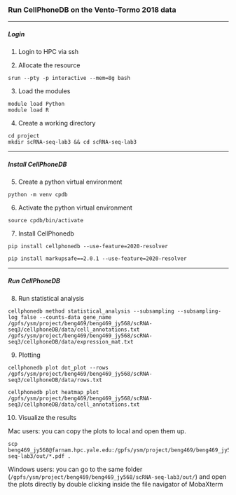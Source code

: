### Run CellPhoneDB on the Vento-Tormo 2018 data

***
##### Login 

1. Login to HPC via ssh

2. Allocate the resource

```
srun --pty -p interactive --mem=8g bash
```

3. Load the modules

```
module load Python
module load R
```
4. Create a working directory

```
cd project
mkdir scRNA-seq-lab3 && cd scRNA-seq-lab3
```

***
##### Install CellPhoneDB

5. Create a python virtual environment 

```
python -m venv cpdb
```

6. Activate the python virtual environment

```
source cpdb/bin/activate
```

7. Install CellPhonedb

```
pip install cellphonedb --use-feature=2020-resolver

pip install markupsafe==2.0.1 --use-feature=2020-resolver
```

***
##### Run CellPhoneDB

8. Run statistical analysis

```
cellphonedb method statistical_analysis --subsampling --subsampling-log false --counts-data gene_name /gpfs/ysm/project/beng469/beng469_jy568/scRNA-seq3/cellphoneDB/data/cell_annotations.txt /gpfs/ysm/project/beng469/beng469_jy568/scRNA-seq3/cellphoneDB/data/expression_mat.txt
```

9. Plotting

```
cellphonedb plot dot_plot --rows /gpfs/ysm/project/beng469/beng469_jy568/scRNA-seq3/cellphoneDB/data/rows.txt
```

```
cellphonedb plot heatmap_plot /gpfs/ysm/project/beng469/beng469_jy568/scRNA-seq3/cellphoneDB/data/cell_annotations.txt
```

10. Visualize the results

Mac users: you can copy the plots to local and open them up.

```
scp beng469_jy568@farnam.hpc.yale.edu:/gpfs/ysm/project/beng469/beng469_jy568/scRNA-seq-lab3/out/*.pdf .
```
Windows users: you can go to the same folder (```/gpfs/ysm/project/beng469/beng469_jy568/scRNA-seq-lab3/out/```) and open the plots directly by double clicking inside the file navigator of MobaXterm


